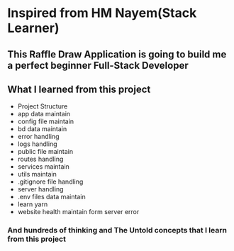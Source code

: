 # Inspired from HM Nayem(Stack Learner)

## This Raffle Draw Application is going to build me a perfect beginner Full-Stack Developer

## What I learned from this project

- Project Structure
- app data maintain
- config file maintain
- bd data maintain
- error handling
- logs handling
- public file maintain
- routes handling
- services maintain
- utils maintain
- .gitignore file handling
- server handling
- .env files data maintain
- learn yarn
- website health maintain form server error

### And hundreds of thinking and The Untold concepts that I learn from this project
